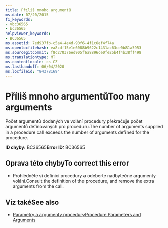 ```yaml
---
title: Příliš mnoho argumentů
ms.date: 07/20/2015
f1_keywords:
- vbc36565
- bc36565
helpviewer_keywords:
- BC36565
ms.assetid: 7ed937fb-c5a4-4e4d-90f6-4f1c6ef4f74a
ms.openlocfilehash: ea8cdf15e1e6088b9622c1431ac63ce0b81a5953
ms.sourcegitcommit: f8c270376ed905f6a8896ce0fe25b4f4b38ff498
ms.translationtype: MT
ms.contentlocale: cs-CZ
ms.lasthandoff: 06/04/2020
ms.locfileid: "84378169"
---
```

# <a name="too-many-arguments"></a><span data-ttu-id="409e5-102">Příliš mnoho argumentů</span><span class="sxs-lookup"><span data-stu-id="409e5-102">Too many arguments</span></span>
<span data-ttu-id="409e5-103">Počet argumentů dodaných ve volání procedury překračuje počet argumentů definovaných pro proceduru.</span><span class="sxs-lookup"><span data-stu-id="409e5-103">The number of arguments supplied in a procedure call exceeds the number of arguments defined for the procedure.</span></span>  
  
 <span data-ttu-id="409e5-104">**ID chyby:** BC36565</span><span class="sxs-lookup"><span data-stu-id="409e5-104">**Error ID:** BC36565</span></span>  
  
## <a name="to-correct-this-error"></a><span data-ttu-id="409e5-105">Oprava této chyby</span><span class="sxs-lookup"><span data-stu-id="409e5-105">To correct this error</span></span>  
  
- <span data-ttu-id="409e5-106">Prohlédněte si definici procedury a odeberte nadbytečné argumenty volání.</span><span class="sxs-lookup"><span data-stu-id="409e5-106">Consult the definition of the procedure, and remove the extra arguments from the call.</span></span>  
  
## <a name="see-also"></a><span data-ttu-id="409e5-107">Viz také</span><span class="sxs-lookup"><span data-stu-id="409e5-107">See also</span></span>

- [<span data-ttu-id="409e5-108">Parametry a argumenty procedury</span><span class="sxs-lookup"><span data-stu-id="409e5-108">Procedure Parameters and Arguments</span></span>](../programming-guide/language-features/procedures/procedure-parameters-and-arguments.md)
